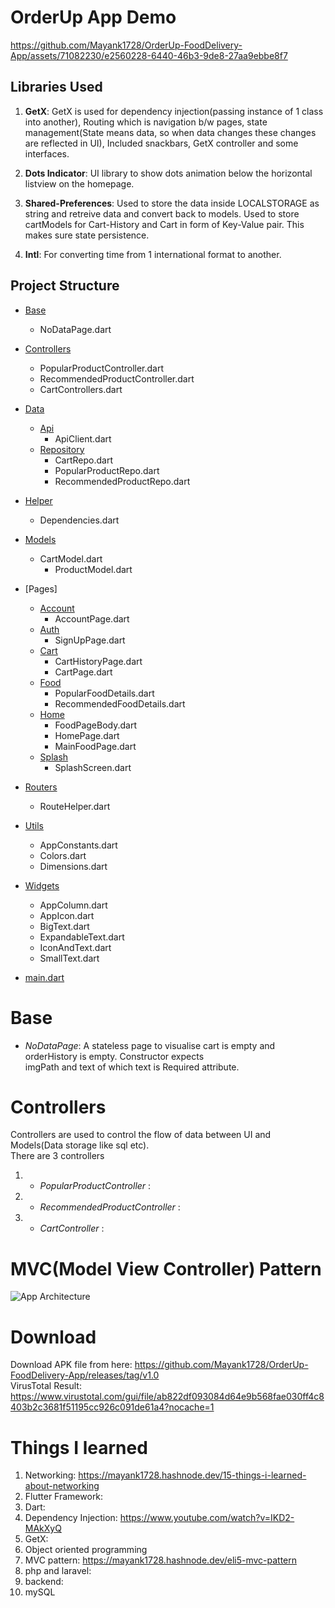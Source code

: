 # OrderUp App Demo
https://github.com/Mayank1728/OrderUp-FoodDelivery-App/assets/71082230/e2560228-6440-46b3-9de8-27aa9ebbe8f7

## Libraries Used

1. **GetX**: GetX is used for dependency injection(passing instance of 1 class into another), Routing which is navigation b/w pages, state management(State means data, so when data changes these changes are reflected in UI), Included snackbars, GetX controller and some interfaces.

2. **Dots Indicator**: UI library to show dots animation below the horizontal listview on the homepage.

3. **Shared-Preferences**: Used to store the data inside LOCALSTORAGE as string and retreive data and convert back to models. Used to store cartModels for Cart-History and Cart in form of Key-Value pair. This makes sure state persistence.

4. **Intl**: For converting time from 1 international format to another.

## Project Structure

* [Base](#Base)
	+ NoDataPage.dart

* [Controllers](#Controllers)
	+ PopularProductController.dart
	+ RecommendedProductController.dart
    + CartControllers.dart

* [Data](#Data)
	+ [Api](#Api)
  		- ApiClient.dart
	+ [Repository](#Repository)
		- CartRepo.dart
		- PopularProductRepo.dart
		- RecommendedProductRepo.dart

* [Helper](#Helper)
	+ Dependencies.dart

* [Models](#Models)
	+ CartModel.dart
		- ProductModel.dart
    
* [Pages]
	+ [Account](#Account)
		- AccountPage.dart
	+ [Auth](#Auth)
		- SignUpPage.dart
	+ [Cart](#Cart)
		- CartHistoryPage.dart
		- CartPage.dart
	+ [Food](#Food)
		- PopularFoodDetails.dart
		- RecommendedFoodDetails.dart
	+ [Home](#Home)
		- FoodPageBody.dart
		- HomePage.dart
		- MainFoodPage.dart
	+ [Splash](#Splash)
		- SplashScreen.dart
  
* [Routers](#Routers)
  	+ RouteHelper.dart
    
* [Utils](#Utils)
  	+ AppConstants.dart
	+ Colors.dart
	+ Dimensions.dart
    
* [Widgets](#Widgets)
	+ AppColumn.dart
	+ AppIcon.dart
	+ BigText.dart
	+ ExpandableText.dart
	+ IconAndText.dart
	+ SmallText.dart
    
* [main.dart](#main.dart)

# Base
* _NoDataPage_: A stateless page to visualise cart is empty and orderHistory is empty. Constructor expects <br>
imgPath and text of which text is Required attribute. <br>

# Controllers
Controllers are used to control the flow of data between UI and Models(Data storage like sql etc). <br>
There are 3 controllers
1. * _PopularProductController_ : 
2. * _RecommendedProductController_ :
3. * _CartController_ :
	

# MVC(Model View Controller) Pattern
![App Architecture](https://github.com/Mayank1728/Food-Delivery-App/assets/71082230/8b601cd8-b68b-407f-a7e8-ad93863dcae5)

# Download
Download APK file from here: https://github.com/Mayank1728/OrderUp-FoodDelivery-App/releases/tag/v1.0 <br>
VirusTotal Result: https://www.virustotal.com/gui/file/ab822df093084d64e9b568fae030ff4c8403b2c3681f51195cc926c091de61a4?nocache=1 <br>


# Things I learned
1. Networking: https://mayank1728.hashnode.dev/15-things-i-learned-about-networking
2. Flutter Framework:
3. Dart:
4. Dependency Injection: https://www.youtube.com/watch?v=IKD2-MAkXyQ
5. GetX:
6. Object oriented programming
7. MVC pattern: https://mayank1728.hashnode.dev/eli5-mvc-pattern
8. php and laravel: 
9. backend:
10. mySQL

